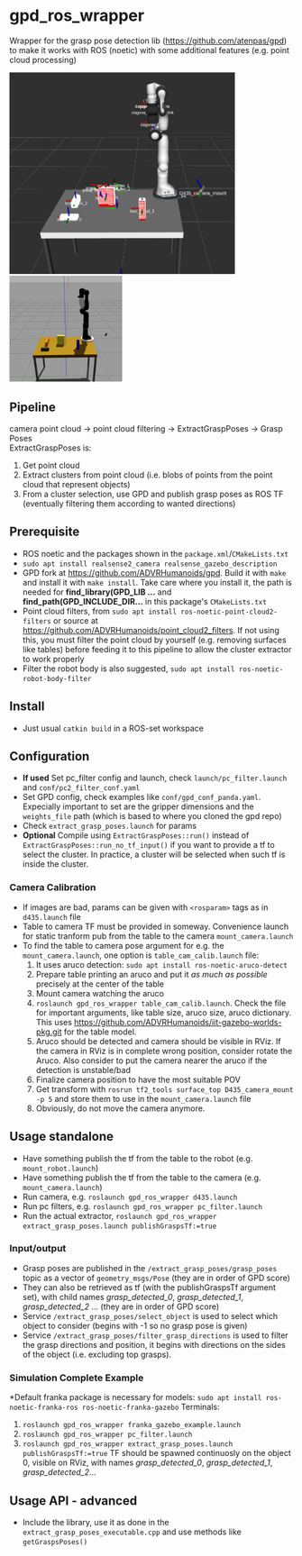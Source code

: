 # gpd_ros_wrapper

Wrapper for the grasp pose detection lib (https://github.com/atenpas/gpd) to make it works with ROS (noetic) with some additional features (e.g. point cloud processing)

<img src="doc/gpd_ros_wrapper_1.png" alt="gpd_ros_wrapper" width="400"/>
<img src="doc/gpd_ros_wrapper_gz.png" alt="gpd_ros_wrapper_gz" width="200"/>

## Pipeline
camera point cloud -> point cloud filtering -> ExtractGraspPoses -> Grasp Poses  
ExtractGraspPoses is:
1. Get point cloud
2. Extract clusters from point cloud (i.e. blobs of points from the point cloud that represent objects)
3. From a cluster selection, use GPD and publish grasp poses as ROS TF (eventually filtering them according to wanted directions)

## Prerequisite
- ROS noetic and the packages shown in the `package.xml`/`CMakeLists.txt`
- `sudo apt install realsense2_camera realsense_gazebo_description`
- GPD fork at https://github.com/ADVRHumanoids/gpd. Build it with `make` and install it with `make install`. Take care where you install it, the path is needed for **find_library(GPD_LIB ...** and **find_path(GPD_INCLUDE_DIR...** in this package's `CMakeLists.txt` 
- Point cloud filters, from `sudo apt install ros-noetic-point-cloud2-filters` or source at https://github.com/ADVRHumanoids/point_cloud2_filters. If not using this, you must filter the point cloud by yourself (e.g. removing surfaces like tables) before feeding it to this pipeline to allow the cluster extractor to work properly
- Filter the robot body is also suggested, `sudo apt install ros-noetic-robot-body-filter`

## Install
- Just usual `catkin build` in a ROS-set workspace

## Configuration
- **If used** Set pc_filter config and launch, check `launch/pc_filter.launch` and `conf/pc2_filter_conf.yaml`
- Set GPD config, check examples like `conf/gpd_conf_panda.yaml`. Expecially important to set are the gripper dimensions and the `weights_file` path (which is based to where you cloned the gpd repo)
- Check `extract_grasp_poses.launch` for params 
- **Optional** Compile using `ExtractGraspPoses::run()` instead of `ExtractGraspPoses::run_no_tf_input()` if you want to provide a tf to select the cluster.
  In practice, a cluster will be selected when such tf is inside the cluster.

### Camera Calibration
- If images are bad, params can be given with `<rosparam>` tags as in `d435.launch` file
- Table to camera TF must be provided in someway. Convenience launch for static tranform pub from the table to the camera `mount_camera.launch`
- To find the table to camera pose argument for e.g. the `mount_camera.launch`, one option is `table_cam_calib.launch` file:  
  1. It uses aruco detection: `sudo apt install ros-noetic-aruco-detect`
  2. Prepare table printing an aruco and put it *as much as possible* precisely at the center of the table
  3. Mount camera watching the aruco
  4. `roslaunch gpd_ros_wrapper table_cam_calib.launch`. Check the file for important arguments, like table size, aruco size, aruco dictionary. This uses https://github.com/ADVRHumanoids/iit-gazebo-worlds-pkg.git for the table model.
  6. Aruco should be detected and camera should be visible in RViz. If the camera in RViz is in complete wrong position, consider rotate the Aruco. Also consider to put the camera nearer the aruco if the detection is unstable/bad
  5. Finalize camera position to have the most suitable POV
  6. Get transform with `rosrun tf2_tools surface_top D435_camera_mount -p 5` and store them to use in the `mount_camera.launch` file
  7. Obviously, do not move the camera anymore.
 
## Usage standalone
- Have something publish the tf from the table to the robot (e.g. `mount_robot.launch`)
- Have something publish the tf from the table to the camera (e.g. `mount_camera.launch`)
- Run camera, e.g. `roslaunch gpd_ros_wrapper d435.launch`
- Run pc filters, e.g. `roslaunch gpd_ros_wrapper pc_filter.launch`
- Run the actual extractor, `roslaunch gpd_ros_wrapper extract_grasp_poses.launch publishGraspsTf:=true`  

### Input/output
- Grasp poses are published in the `/extract_grasp_poses/grasp_poses` topic as a vector of `geometry_msgs/Pose` (they are in order of GPD score)
- They can also be retrieved as tf (with the publishGraspsTf argument set), with child names *grasp_detected_0*, *grasp_detected_1*, *grasp_detected_2* ... (they are in order of GPD score)
- Service `/extract_grasp_poses/select_object` is used to select which object to consider (begins with -1 so no grasp pose is given)
- Service `/extract_grasp_poses/filter_grasp_directions` is used to filter the grasp directions and position, it begins with directions on the sides of the object (i.e. excluding top grasps).

### Simulation Complete Example
*Default franka package is necessary for models: `sudo apt install ros-noetic-franka-ros ros-noetic-franka-gazebo`
Terminals:
1. `roslaunch gpd_ros_wrapper franka_gazebo_example.launch`
2. `roslaunch gpd_ros_wrapper pc_filter.launch`
3. `roslaunch gpd_ros_wrapper extract_grasp_poses.launch publishGraspsTf:=true`
TF should be spawned continuosly on the object 0, visible on RViz, with names *grasp_detected_0*, *grasp_detected_1*, *grasp_detected_2*...


## Usage API - advanced
- Include the library, use it as done in the `extract_grasp_poses_executable.cpp` and use methods like `getGraspsPoses()`  

